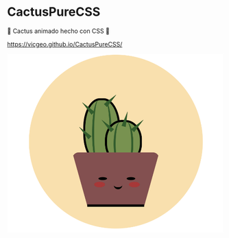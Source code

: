 # CactusPureCSS
🌵 Cactus animado hecho con CSS 🌵

https://vicgeo.github.io/CactusPureCSS/


<p align="center">
<img src="img/cactus.gif" width="800">
</p>


